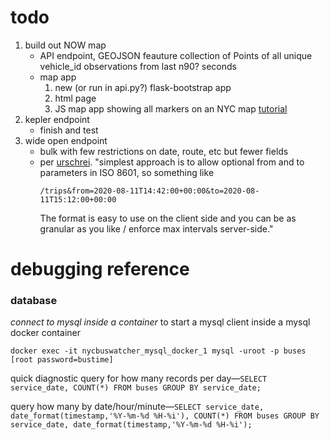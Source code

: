 # todo

1. build out NOW map
    - API endpoint, GEOJSON feauture collection of Points of all unique vehicle_id observations from last n90? seconds
    - map app
        1. new (or run in api.py?) flask-bootstrap app 
        2. html page
        3. JS map app showing all markers on an NYC map [tutorial](https://docs.mapbox.com/mapbox-gl-js/example/geojson-markers/)
2. kepler endpoint
    - finish and test
3. wide open endpoint
    - bulk with few restrictions on date, route, etc but fewer fields
    - per [urschrei](https://twitter.com/urschrei/status/1309473665789165569). "simplest approach is to allow optional from and to parameters in ISO 8601, 
        so something like 
        ```
        /trips&from=2020-08-11T14:42:00+00:00&to=2020-08-11T15:12:00+00:00
        ```
        The format is easy to use on the client side and you can be as granular as you like / enforce max intervals server-side."


# debugging reference

### database
*connect to mysql inside a container* to start a mysql client inside a mysql docker container

```
docker exec -it nycbuswatcher_mysql_docker_1 mysql -uroot -p buses
[root password=bustime]
```

quick diagnostic query for how many records per day—`SELECT service_date, COUNT(*) FROM buses GROUP BY service_date;`

query how many by date/hour/minute—`SELECT service_date, date_format(timestamp,'%Y-%m-%d %H-%i'), COUNT(*) FROM buses GROUP BY service_date, date_format(timestamp,'%Y-%m-%d %H-%i');`